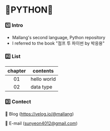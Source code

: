 # 🩷PYTHON🩷
### 1️⃣ Intro
- Mallang's second language, Python repository
- I referred to the book "점프 투 파이썬 by 박응용"

### 2️⃣ List
|chapter|contents|
|:---:|---|
|01|hello world|
|02|data type|

### 3️⃣ Contect
💌 Blog (https://velog.io/@mallang)

💌 E-mail (sunyeon4012@gmail.com)